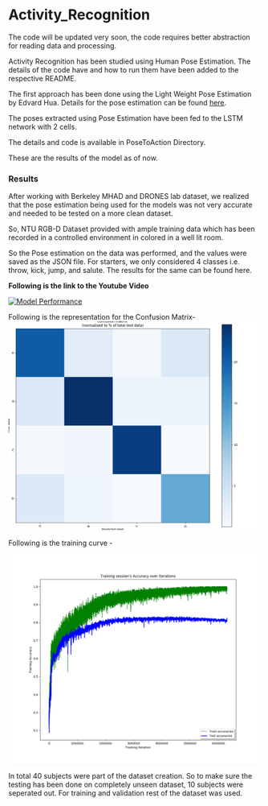 # Activity_Recognition


The code will be updated very soon, the code requires better abstraction for reading data and processing.

Activity Recognition has been studied using Human Pose Estimation. The details of the code have and how to run them have been
added to the respective README.

The first approach has been done using the Light Weight Pose Estimation by Edvard Hua. Details
for the pose estimation can be found [here](https://github.com/yash21saraf/ActivityRecognition/tree/master/src).

The poses extracted using Pose Estimation have been fed to the LSTM network with 2 cells. 

The details and code is available in PoseToAction Directory. 

These are the results of the model as of now. 


### Results

After working with Berkeley MHAD and DRONES lab dataset, we realized that the pose estimation being used
for the models was not very accurate and needed to be tested on a more clean dataset. 

So, NTU RGB-D Dataset provided with ample training data which has been recorded in a controlled environment in colored in 
a well lit room. 

So the Pose estimation on the data was performed, and the values were saved as the JSON file. For starters, we 
only considered 4 classes i.e. throw, kick, jump, and salute. The results for the same can be found here. 

**Following is the link to the Youtube Video**


[![Model Performance](https://img.youtube.com/vi/tCYAVXMYee0/0.jpg)](https://youtu.be/tCYAVXMYee0)


Following is the representation for the Confusion Matrix- 
![image](https://github.com/yash21saraf/ActivityRecognition/blob/master/images/NTUConfusion.png)

Following is the training curve - 

![image](https://github.com/yash21saraf/ActivityRecognition/blob/master/images/NTUTraining.png)

In total 40 subjects were part of the dataset creation. So to make sure the testing has been done on completely unseen dataset,
10 subjects were seperated out. For training and validation rest of the dataset was used. 
